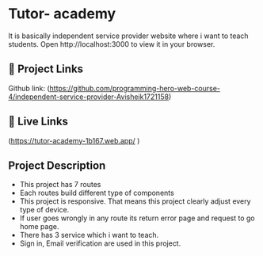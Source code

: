 
# Tutor- academy
It is basically independent service provider website where i want to teach students.
Open http://localhost:3000 to view it in your browser.
## 🔗 Project Links
Github link:
(https://github.com/programming-hero-web-course-4/independent-service-provider-Avisheik1721158)

## 🔗 Live Links
(https://tutor-academy-1b167.web.app/ )

## Project Description

- This project has 7 routes
- Each routes build different type of components
- This project is responsive. That means this project clearly adjust every type of device.
- If user goes wrongly in any route its return error page and request to go home page.
- There has 3 service which i want to teach.
- Sign in, Email verification are used in this project.

